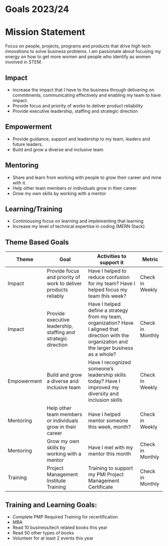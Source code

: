 # Goals 2023/24

# Mission Statement 
Focus on people, projects, programs and products that drive high tech innovations to solve business problems.  I am passionate about focusing my energy on how to get more women and people who identify as women involved in STEM.



## Impact
<ul><li>Increase the impact that I have to the business through delivering on commitments, communicating effectively and enabling my team to have impact.</li>
<li>Provide focus and priority of works to deliver product reliability </li>
<li>Provide executive leadership, staffing and strategic direction </li>
</ul>

## Empowerment
<ul><li>Provide guidance, support and leadership to my team, leaders and future leaders. </li>
<li>Build and grow a diverse and inclusive team </li>
</ul>

## Mentoring
<ul><li>Share and learn from working with people to grow their career and mine with it. </li>
<li>Help other team members or individuals grow in their career </li>
<li>Grow my own skills by working with a mentor </li>
</ul>

## Learning/Training
<ul><li>Continiousing focus on learning and implementing that learning </li>
<li>Increase my level of technical expertise in coding (MERN Stack) </li>
</ul>


## Theme Based Goals

| Theme | Goal | Activities to support it | Metric | 
| ----- | ---- | ------------------------ | ------ | 
| Impact| Provide focus and priority of work to deliver products reliably | Have I helped to reduce confusion for my team?  Have I helped focus my team this week? | Check in Weekly |
| Impact | Provide executive leadership, staffing and strategic direction | Have I helped define a strategy from my team, organization? Have I aligned that direction with the organization and the larger business as a whole? | Check in Monthly |
| Empowerment | Build and grow a diverse and inclusive team | Have I recognized someone’s leadership skills today? Have I improved my diversity and inclusion skills | Check In Weekly |
| Mentoring | Help other team members or individuals grow in their career | Have I helped mentor someone this week, month? | Check in Weekly |
| Mentoring | Grow my own skills by working with a mentor | Have I met with my mentor this month | Check in Monthly |
| Training  | Project Management Institute Training | Training to support my PMI Project Management Certificate | Check in Monthly |




## Training and Learning Goals:

<ul><li>Complete PMP Required Training for recertification 
<li>MBA 
<li>Read 10 business/tech related books this year
<li>Read 50 other types of books 
<li>Volunteer for at least 2 events this year
</ul>


